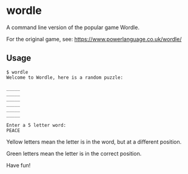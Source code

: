 # wordle

A command line version of the popular game Wordle.

For the original game, see:
https://www.powerlanguage.co.uk/wordle/


## Usage

```
$ wordle
Welcome to Wordle, here is a random puzzle:

_____
_____
_____
_____
_____
_____

Enter a 5 letter word:
PEACE
```

Yellow letters mean the letter is in the word, but 
at a different position.

Green letters mean the letter is in the correct position.

Have fun!
